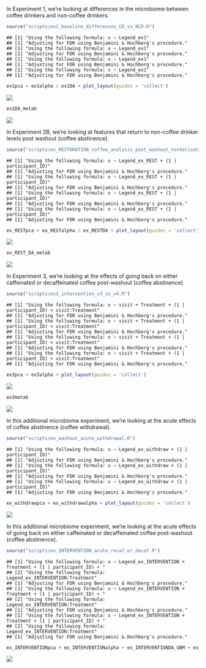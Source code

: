 <p align="justify">
<!-- README.md is generated from README.Rmd. Please edit that file -->

In Experiment 1, we’re looking at differences in the microbiome between
coffee drinkers and non-coffee drinkers.

``` r
source("scripts/ex1_baseline_differences_CD_vs_NCD.R")
```

    ## [1] "Using the following formula: x ~ Legend_ex1"
    ## [1] "Adjusting for FDR using Benjamini & Hochberg's procedure."
    ## [1] "Using the following formula: x ~ Legend_ex1"
    ## [1] "Adjusting for FDR using Benjamini & Hochberg's procedure."
    ## [1] "Using the following formula: x ~ Legend_ex1"
    ## [1] "Adjusting for FDR using Benjamini & Hochberg's procedure."
    ## [1] "Using the following formula: x ~ Legend_ex1"
    ## [1] "Adjusting for FDR using Benjamini & Hochberg's procedure."

``` r
ex1pca + ex1alpha / ex1DA + plot_layout(guides = 'collect')
```

![](README_files/figure-gfm/unnamed-chunk-2-1.png)<!-- -->

``` r
ex1DA_metab
```

![](README_files/figure-gfm/unnamed-chunk-2-2.png)<!-- -->

In Experiment 2B, we’re looking at features that return to non-coffee
drinker levels post washout (coffee abstinence).

``` r
source("scripts/ex_RESTORATION_coffee_analysis_post_washout_normalisation.R")
```

    ## [1] "Using the following formula: x ~ Legend_ex_REST + (1 | participant_ID)"
    ## [1] "Adjusting for FDR using Benjamini & Hochberg's procedure."
    ## [1] "Using the following formula: x ~ Legend_ex_REST + (1 | participant_ID)"
    ## [1] "Adjusting for FDR using Benjamini & Hochberg's procedure."
    ## [1] "Using the following formula: x ~ Legend_ex_REST + (1 | participant_ID)"
    ## [1] "Adjusting for FDR using Benjamini & Hochberg's procedure."
    ## [1] "Using the following formula: x ~ Legend_ex_REST + (1 | participant_ID)"
    ## [1] "Adjusting for FDR using Benjamini & Hochberg's procedure."

``` r
ex_RESTpca + ex_RESTalpha / ex_RESTDA + plot_layout(guides = 'collect')
```

![](README_files/figure-gfm/unnamed-chunk-4-1.png)<!-- -->

``` r
ex_REST_DA_metab
```

![](README_files/figure-gfm/unnamed-chunk-4-2.png)<!-- -->

In Experiment 3, we’re looking at the effects of going back on either
caffeinated or decaffeinated coffee post-washout (coffee abstinence).

``` r
source("scripts/ex3_intervention_v3_vs_v4.R")
```

    ## [1] "Using the following formula: x ~ visit + Treatment + (1 | participant_ID) + visit:Treatment"
    ## [1] "Adjusting for FDR using Benjamini & Hochberg's procedure."
    ## [1] "Using the following formula: x ~ visit + Treatment + (1 | participant_ID) + visit:Treatment"
    ## [1] "Adjusting for FDR using Benjamini & Hochberg's procedure."
    ## [1] "Using the following formula: x ~ visit + Treatment + (1 | participant_ID) + visit:Treatment"
    ## [1] "Adjusting for FDR using Benjamini & Hochberg's procedure."
    ## [1] "Using the following formula: x ~ visit + Treatment + (1 | participant_ID) + visit:Treatment"
    ## [1] "Adjusting for FDR using Benjamini & Hochberg's procedure."

``` r
ex3pca + ex3alpha + plot_layout(guides = 'collect')
```

![](README_files/figure-gfm/unnamed-chunk-6-1.png)<!-- -->

``` r
ex3metab
```

![](README_files/figure-gfm/unnamed-chunk-6-2.png)<!-- -->

In this additional microbiome experiment, we’re looking at the acute
effects of coffee abstinence (coffee withdrawal).

``` r
source("scripts/ex_washout_acute_withdrawal.R")
```

    ## [1] "Using the following formula: x ~ Legend_ex_withdraw + (1 | participant_ID)"
    ## [1] "Adjusting for FDR using Benjamini & Hochberg's procedure."
    ## [1] "Using the following formula: x ~ Legend_ex_withdraw + (1 | participant_ID)"
    ## [1] "Adjusting for FDR using Benjamini & Hochberg's procedure."
    ## [1] "Using the following formula: x ~ Legend_ex_withdraw + (1 | participant_ID)"
    ## [1] "Adjusting for FDR using Benjamini & Hochberg's procedure."

``` r
ex_withdrawpca + ex_withdrawalpha + plot_layout(guides = 'collect')
```

![](README_files/figure-gfm/unnamed-chunk-8-1.png)<!-- -->

In this additional microbiome experiment, we’re looking at the acute
effects of going back on either caffeinated or decaffeinated coffee
post-washout (coffee abstinence).

``` r
source("scripts/ex_INTERVENTION_acute_recaf_or_decaf.R")
```

    ## [1] "Using the following formula: x ~ Legend_ex_INTERVENTION + Treatment + (1 | participant_ID) + "
    ## [2] "Using the following formula:     Legend_ex_INTERVENTION:Treatment"                            
    ## [1] "Adjusting for FDR using Benjamini & Hochberg's procedure."
    ## [1] "Using the following formula: x ~ Legend_ex_INTERVENTION + Treatment + (1 | participant_ID) + "
    ## [2] "Using the following formula:     Legend_ex_INTERVENTION:Treatment"                            
    ## [1] "Adjusting for FDR using Benjamini & Hochberg's procedure."
    ## [1] "Using the following formula: x ~ Legend_ex_INTERVENTION + Treatment + (1 | participant_ID) + "
    ## [2] "Using the following formula:     Legend_ex_INTERVENTION:Treatment"                            
    ## [1] "Adjusting for FDR using Benjamini & Hochberg's procedure."

``` r
ex_INTERVENTIONpca + ex_INTERVENTIONalpha + ex_INTERVENTIONDA_GBM + ex_INTERVENTIONDA_GMM +  plot_layout(guides = 'collect')
```

![](README_files/figure-gfm/unnamed-chunk-10-1.png)<!-- -->
